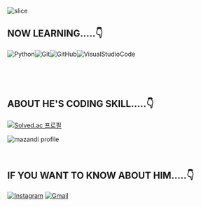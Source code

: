  ![slice](https://capsule-render.vercel.app/api?type=slice&color=0:2193b0,100:3f80fb&height=200&text=soohofather&fontColor=0c182f&fontAlign=70&rotate=13&fontAlignY=25&desc=who%20is%20a%20very%20nice%20man%20&descAlign=70.&descAlignY=44)

## NOW LEARNING.....👇

![Python](https://img.shields.io/badge/python-3670A0?style=flat-square&logo=python&logoColor=ffdd54)![Git](https://img.shields.io/badge/Git-F05032?style=flat-square&logo=Git&logoColor=white)![GitHub](https://img.shields.io/badge/GitHub-181717?style=flat-square&logo=GitHub&logoColor=white)![VisualStudioCode](https://img.shields.io/badge/Visual%20Studio%20Code-007ACC?style=style=flat-square&logo=Visual%20Studio%20Code&logoColor=white)

&nbsp;

&nbsp;&nbsp;

## ABOUT HE'S CODING SKILL.....👇

[![Solved.ac
프로필](http://mazassumnida.wtf/api/v2/generate_badge?boj=enthchal)](https://solved.ac/{handle})




![mazandi profile](http://mazandi.herokuapp.com/api?handle=enthchal&theme=cold)

&nbsp;&nbsp;

## IF YOU WANT TO KNOW ABOUT HIM.....👇

[![Instagram](https://img.shields.io/badge/Instagram-E4405F?style=flat-square&logo=Instagram&logoColor=white)](https://www.instagram.com/donghyeon_life/) [![Gmail](https://img.shields.io/badge/Gmail-EA4335?style=flat-square&logo=Gmail&logoColor=white)](enthchal@gmail.com)

